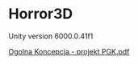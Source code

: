 # Horror3D
Unity version 6000.0.41f1

[Ogolna Koncepcja - projekt PGK.pdf](https://github.com/user-attachments/files/19409560/Ogolna.Koncepcja.-.projekt.PGK.pdf)
